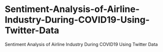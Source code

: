 # Sentiment-Analysis-of-Airline-Industry-During-COVID19-Using-Twitter-Data
Sentiment Analysis of Airline Industry During COVID19 Using Twitter Data
